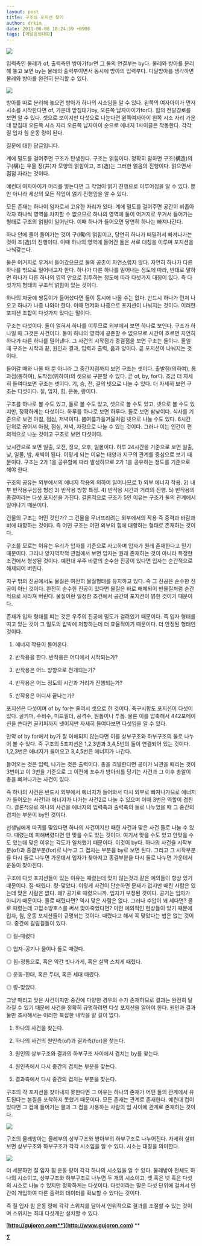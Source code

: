 ```yaml
---
layout: post
title: 구조의 포지션 찾기
author: drkim
date: 2011-06-08 18:24:59 +0900
tags: [깨달음의대화]
---
```

 ![](/files/attach/images/198/189/175/0.JPG)



입력측인 물레가 of, 출력측인 방아가for면 그 둘의 연결부는 by다. 물레와 방아를 분리해 놓고 보면 by는 물레의 출력부이면서 동시에 방아의 입력부다. 디딜방아를 생각하면 물레와 방아를 완전히 분리할 수 있다.





 ![](/files/attach/images/198/189/175/3.jpg)



방아를 따로 분리해 놓으면 방아가 하나의 시소임을 알 수 있다. 왼쪽의 여자아이가 먼저 시소를 시작한다면 of, 가운데 받침대가by, 오른쪽 남자아이가for다. 힘의 전달경로를 보면 알 수 있다. 셋으로 보이지만 다섯으로 나눈다면 왼쪽여자아이 왼쪽 시소 자리 가운데 받침대 오른쪽 시소 자리 오른쪽 남자아이 순으로 에너지 1사이클은 작동한다. 각각 질 입자 힘 운동 량이 된다.









질문에 대한 답글입니다. 

계에 밀도를 걸어주면 구조가 탄생한다. 구조는 얽힘이다. 정확히 말하면 구조(構造)의 구(構)는 우물 정(井)자 모양의 얽힘이고, 조(造)는 그러한 얽음의 진행이다. 얽으면서 점점 자라는 것이다. 

예컨대 여자아이가 머리를 땋는다면 그 작업이 얽기 진행으로 이루어짐을 알 수 있다. 뿐만 아니라 세상의 모든 작업이 얽기 진행임을 알 수 있다. 

모든 존재는 하나이 임자로서 고유한 자리가 있다. 계에 밀도를 걸어주면 공간이 비좁아 각자 하나씩 영역을 차지할 수 없으므로 하나의 영역에 둘이 어거지로 우겨서 들어가는 형태로 구조의 얽힘이 일어난다. 이때 하나가 들어오면 당연히 하나는 빠져나간다. 

하나 안에 둘이 들어가는 것이 구(構)의 얽힘이고, 당연히 하나가 떠밀려서 빠져나가는 것이 조(造)의 진행이다. 이때 하나의 영역에 들어간 둘은 서로 대칭을 이루며 포지션을 나눠갖는다. 

둘은 어거지로 우겨서 들어갔으므로 둘의 공존이 자연스럽지 않다. 자연히 하나가 다른 하나를 밖으로 밀어내고자 한다. 하나가 다른 하나를 밀어내는 정도에 따라, 반대로 말하면 하나가 다른 하나의 영역 안으로 침투하는 정도에 따라 다섯가지 대칭이 있다. 즉 다섯가지 형태의 구조적 얽힘이 있는 것이다. 

하나의 자궁에 쌍둥이가 들어섰다면 둘이 동시에 나올 수는 없다. 반드시 하나가 먼저 나오고 하나가 나중 나와야 한다. 이때 먼저와 나중으로 포지션이 나눠지는 것이다. 이러한 포지션 조합이 다섯가지 있다는 말이다. 

구조는 다섯이다. 둘이 얽혀서 하나를 이루므로 외부에서 보면 하나로 보인다. 구조가 하나일 때 그것은 사건이다. 둘이 하나의 영역에 공존할 수 없으므로 시간이 흐르면 자연히 하나가 다른 하나를 밀어낸다. 그 사건의 시작점과 종결점을 보면 구조는 둘이다. 둘일 때 구조는 시작과 끝, 원인과 결과, 입력과 출력, 음과 양이다. 곧 포지션이 나눠지는 것이다. 

들어갈 때와 나올 때 뿐 아니라 그 중간지점까지 보면 구조는 셋이다. 출발점(의하여), 통과점(통하여), 도착점(위하여)의 셋으로 구분할 수 있다. 곧 of, by, for다. 조금 더 자세히 들여다보면 구조는 넷이다. 기, 승, 전, 결의 넷으로 나눌 수 있다. 더 자세히 보면 구조는 다섯이다. 질, 입자, 힘, 운동, 량이다. 

구조를 하나로 볼 수도 있고, 둘로 볼 수도 있고, 셋으로 볼 수도 있고, 넷으로 볼 수도 있지만, 정확하게는 다섯이다. 하루를 하나로 보면 하루다. 둘로 보면 밤낮이다. 식사를 기준으로 보면 아침, 점심, 저녁이다. 봄여름가을겨울처럼 넷으로 나눌 수도 있다. 6시간 단위로 끊어서 아침, 점심, 저녁, 자정으로 나눌 수 있는 것이다. 그러나 이는 인간이 편의적으로 나눈 것이고 구조로 보면 다섯이다. 

낮시간으로 보면 일출, 오전, 정오, 오후, 일몰이다. 하루 24시간을 기준으로 보면 일출, 낮, 일몰, 밤, 새벽이 된다. 이렇게 되는 이유는 태양과 지구의 관계를 중심으로 보기 때문이다. 구조는 2가 1을 공유함에 따라 발생하므로 2가 1을 공유하는 정도를 기준으로 해야 한다. 

구조의 공유는 외부에서의 에너지 작용의 의하여 일어나므로 1) 외부 에너지 작용. 2) 내부 반작용구심점 형성 3) 반작용 방향 특정. 4) 반작용 시간과 거리의 진행. 5) 반작용의 종결이라는 다섯 포지션을 가진다. 결론적으로 구조가 5인 이유는 구조가 둘의 관계에서 일어나기 때문이다. 

건물의 구조는 어떤 것인가? 그 건물을 무너뜨리려는 외부에서의 작용 즉 중력과 바람과 비에 대항하는 것이다. 즉 어떤 구조는 어떤 외부의 힘에 대항하는 형태로 존재하는 것이다. 

구조를 모르는 이유는 우리가 입자를 기준으로 사고하며 입자가 원래 존재한다고 믿기 때문이다. 그러나 양자역학적 관점에서 보면 입자는 원래 존재하는 것이 아니라 특정한 조건에서 형성된 것이다. 예컨대 우주 바깥의 순수한 진공이 있다면 입자는 순간적으로 해체되어 버린다. 

지구 밖의 진공에서도 물질은 여전히 물질형태를 유지하고 있다. 즉 그 진공은 순수한 진공이 아닌 것이다. 완전히 순수한 진공이 있다면 물질은 바로 해체되어 반물질처럼 순간적으로 사라져 버린다. 물질이란 일정한 조건에서 공간의 포지션이 얽힌 것이기 때문이다. 

존재가 입자 형태를 띠는 것은 우주의 진공에 밀도가 걸려있기 때문이다. 즉 입자 형태를 띠고 있는 것이 그 밀도의 압박에 저항하는데 더 효율적이기 때문이다. 더 안정된 형태인 것이다. 

1) 에너지 작용이 들어온다. 

  
2) 반작용을 한다. 반작용은 어디에서 시작되는가?  
3) 반작용은 어느 방향으로 전개되는가?  
4) 반작용은 어느 정도의 시간과 거리가 진행되는가?  
5) 반작용은 어디서 끝나는가? 

포지션은 다섯이며 of by for는 줄여서 셋으로 한 것이다. 축구시합도 포지션이 다섯이 있다. 골키퍼, 수비수, 미드필더, 공격수, 원톱이나 투톱. 물론 이를 압축해서 442포메이션을 쓴다면 골키퍼까지 넷이지만 자세히 들여다보면 다섯임을 알 수 있다. 

만약 of by for에서 by가 잘 이해되지 않는다면 이를 상부구조와 하부구조의 둘로 나누어 볼 수 있다. 즉 구조의 5포지션은 1,2,3번과 3,4,5번의 둘이 연결되어 있는 것이다. 1,2,3번은 에너지가 들어오고 3,4,5번은 에너지가 나간다. 

들어오는 것은 입력, 나가는 것은 출력이다. 총을 격발한다면 공이가 뇌관을 때리는 것이 3번이고 이 3번을 기준으로 그 이전에 포수가 방아쇠를 당기는 사건과 그 이후 총알이 총을 빠져나가는 사건이 있다. 

즉 하나의 사건은 반드시 외부에서 에너지가 들어와서 다시 외부로 빠져나가므로 에너지가 들어오는 사건1과 에너지가 나가는 사건2로 나눌 수 있으며 이때 3번은 역할이 겹친다. 결론적으로 하나의 사건을 에너지의 입력측과 출력측의 둘로 나누었을 때 그 중간의 겹치는 부분이 by인 것이다. 

선생님에게 따귀를 맞았다면 하나의 사건이지만 때린 사건과 맞은 사건 둘로 나눌 수 있다. 때렸는데 피해버렸다면 안 맞을 수도 있는 것이다. 여기서 맞을 수도 있고 안맞을 수도 있는데 맞은 이유는 각도가 일치했기 때문이다. 이것이 by다. 하나의 사건을 시작부분(of)과 종결부분(for)로 나누고 그 겹치는 부분을 by로 보면 된다. 그리고 그 시작부분을 다시 둘로 나누면 가운데서 입자가 찾아지고 종결부분을 다시 둘로 나누면 가운데서 운동이 찾아진다. 



구조에 다섯 포지션들이 있는 이유는 때렸는데 맞지 않는것과 같은 예외들이 항상 있기 때문이다. 질-때렸다. 량-맞았다. 이렇게 사건이 단순하면 문제가 없지만 때린 사람은 있는데 맞은 사람은 없다. 왜? 공기로 때렸으니까. 입자가 부정된 것이다. 공기는 입자가 아니기 때문이다. 물로 때렸다면? 역시 맞은 사람은 없다. 그러나 수압이 꽤 세다면? 물로 때렸는데 고압소방호스를 써서 맞아죽었다면? 이런 예외적인 현상들이 있기 때문에 입자, 힘, 운동 포지션들이 규명되는 것이다. 때렸다고 해서 꼭 맞았다는 법은 없는 것이다. 중간에 갈림길들이 있다. 




  ◎ 질-때렸다



  ◎ 입자-공기나 물이나 돌로 때렸다.



  ◎ 힘-정통으로, 혹은 약간 빗나가게, 혹은 살짝 스치게 때렸다.



  ◎ 운동-한대, 혹은 두대, 혹은 세대 때렸다.



  ◎ 량-맞았다.




그냥 때리고 맞은 사건이지만 중간에 다양한 경우의 수가 존재하므로 결과는 완전히 달라질 수 있기 때문에 사건을 정확히 규명하려면 다섯 포지션을 알아야 한다. 원인과 결과 둘만 조사해서는 이러한 복잡한 내막을 알 길이 없다.



1) 하나의 사건을 찾는다.

  
2) 하나의 사건의 원인측(of)과 결과측(for)을 찾는다.   
3) 원인의 상부구조와 결과의 하부구조 사이에서 겹치는 by를 찾는다.  
4) 원인측에서 다시 중간의 겹치는 부분을 찾는다.  
5) 결과측에서 다시 중간의 겹치는 부분을 찾는다. 

구조의 각 포지션을 찾아내지 못한다면 그 이유는 하나의 존재가 어떤 둘의 관계에서 유도된다는 본질을 포착하지 못했기 때문이다. 모든 존재는 관계로 존재한다. 예컨대 컵이 있다면 그 컵에 들어가는 물과 그 컵을 사용하는 사람의 입 사이에 관계로 존재하는 것이다. 




  


![](/files/attach/images/198/189/175/4.JPG)



구조의 물레방아는 물레부의 상부구조와 방아부의 하부구조로 나누어진다. 자세히 살펴보면 상부구조와 하부구조가 각각 시소임을 알 수 있다. 시소는 대칭을 의미한다. 



 ![](/files/attach/images/198/189/175/5.JPG)



더 세분하면 질 입자 힘 운동 량이 각각 하나의 시소임을 알 수 있다. 물레방아 전체도 하나의 시소이고, 상부구조와 하부구조로 나누면 두 개의 시소이고, 셋 혹은 넷 혹은 다섯의 시소로 나눌 수 있지만 정확하게는 다섯이다. 다섯이라는 말은 다섯 단위에 걸쳐서 인간이 개입하여 다른 출력의 데이터를 확보할 수 있다는 것이다. 



즉 질 입자 힘 운동 량에 각각 스위치를 달아서 인위적으로 결과를 조절할 수 있는 것이며 스위치는 최대 다섯개만 설치할 수 있다. 



[**http://gujoron.com**](http://www.gujoron.com)** 
**

**∑**